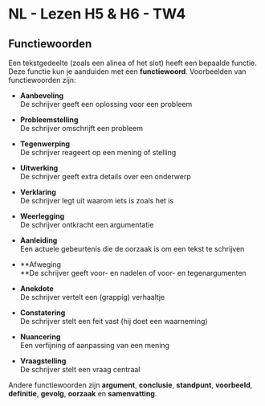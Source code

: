 # NL - Lezen H5 & H6 - TW4

## Functiewoorden

Een tekstgedeelte (zoals een alinea of het slot) heeft een bepaalde functie. Deze functie kun je aanduiden met een **functiewoord**. Voorbeelden van functiewoorden zijn:

- **Aanbeveling**  
  De schrijver geeft een oplossing voor een probleem

- **Probleemstelling**  
  De schrijver omschrijft een probleem

- **Tegenwerping**  
  De schrijver reageert op een mening of stelling

- **Uitwerking**  
  De schrijver geeft extra details over een onderwerp

- **Verklaring**  
  De schrijver legt uit waarom iets is zoals het is

- **Weerlegging**  
  De schrijver ontkracht een argumentatie

- **Aanleiding**  
  Een actuele gebeurtenis die de oorzaak is om een tekst te schrijven

- **Afweging  
  **De schrijver geeft voor- en nadelen of voor- en tegenargumenten

- **Anekdote**  
  De schrijver vertelt een (grappig) verhaaltje

- **Constatering**  
  De schrijver stelt een feit vast (hij doet een waarneming)

- **Nuancering**  
  Een verfijning of aanpassing van een mening

- **Vraagstelling**  
  De schrijver stelt een vraag centraal

Andere functiewoorden zijn **argument**, **conclusie**, **standpunt**, **voorbeeld**, **definitie**, **gevolg**, **oorzaak** en **samenvatting**.
